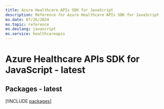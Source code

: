 ```yaml
---
title: Azure Healthcare APIs SDK for JavaScript
description: Reference for Azure Healthcare APIs SDK for JavaScript
ms.date: 07/26/2024
ms.topic: reference
ms.devlang: javascript
ms.service: healthcareapis
---
```

# Azure Healthcare APIs SDK for JavaScript - latest
## Packages - latest
[!INCLUDE [packages](healthcare-apis-index.md)]